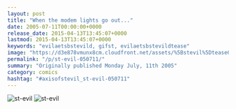 ```yaml
---
layout: post
title: "When the modem lights go out..."
date: 2005-07-11T00:00:00+0000
release_date: 2015-04-13T13:45:07+0000
lastmod: 2015-04-13T13:45:07+0000
keywords: "evilaetsbstevild, gifst, evilaetsbstevildtease"
image: "https://d3e878vmunx8cm.cloudfront.net/assets/%5Bstevil%5Dtease07-10-05.gif"
permalink: "/p/st-evil-050711/"
summary: "Originally published Monday July, 11th 2005"
category: comics
hashtag: "#axisofstevil_st-evil-050711"
---
```


![st-evil](https://d3e878vmunx8cm.cloudfront.net/assets/%5Bstevil%5Dtease07-10-05.gif)
![st-evil](https://d3e878vmunx8cm.cloudfront.net/assets/%5Bstevil%5D07-10-05.gif)
